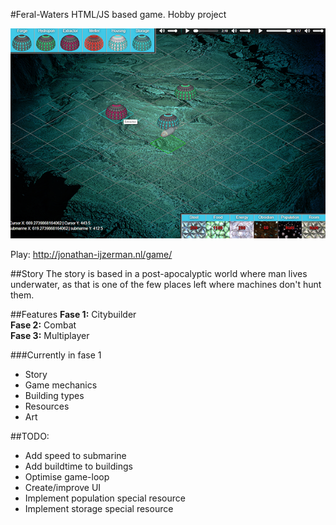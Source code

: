 #Feral-Waters
HTML/JS based game. Hobby project

![Screenshot](MISC/Feral-Waters.png?raw=true "Feral Waters")

Play: http://jonathan-ijzerman.nl/game/

##Story
The story is based in a post-apocalyptic world where man lives underwater, as that is one of the few places left where machines don't hunt them.

##Features
**Fase 1:** Citybuilder  
**Fase 2:** Combat  
**Fase 3:** Multiplayer

###Currently in fase 1
- Story
- Game mechanics
- Building types
- Resources
- Art

##TODO:
- Add speed to submarine
- Add buildtime to buildings
- Optimise game-loop
- Create/improve UI
- Implement population special resource
- Implement storage special resource
